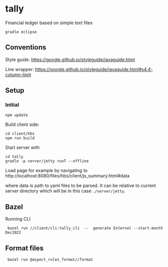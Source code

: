 # tally

Financial ledger based on simple text files

```
gradle eclipse
```

## Conventions

Style guide: https://google.github.io/styleguide/javaguide.html

Line wrapper: https://google.github.io/styleguide/javaguide.html#s4.4-column-limit

## Setup

### Initial

```
npm update
```

Build client side:

```
cd client/hbs
npm run build
```

Start server with

```
cd tally
gradle -p server/jetty runT --offline
```

Load page for example by navigating to
http://localhost:8080/files/hbs/client/js_summary.html#data

where data is path to yaml files to be parsed. It can be relative to current
server directory which will be in this case `./server/jetty`.

## Bazel

Running CLI

```
 bazel run //client/cli:tally_cli  --  generate External --start-month Dec2022
```

## Format files

```
 bazel run @aspect_rules_format//format
 ```
 